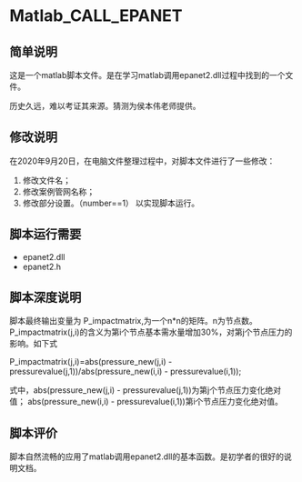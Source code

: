 # Matlab_CALL_EPANET
## 简单说明
这是一个matlab脚本文件。是在学习matlab调用epanet2.dll过程中找到的一个文件。

历史久远，难以考证其来源。猜测为侯本伟老师提供。

## 修改说明
在2020年9月20日，在电脑文件整理过程中，对脚本文件进行了一些修改：
1. 修改文件名；
2. 修改案例管网名称；
3. 修改部分设置。（number==1）
以实现脚本运行。

## 脚本运行需要
- epanet2.dll
- epanet2.h

## 脚本深度说明
脚本最终输出变量为
P_impactmatrix,为一个n*n的矩阵。n为节点数。
P_impactmatrix(j,i)的含义为第i个节点基本需水量增加30%，对第j个节点压力的影响。如下式

P_impactmatrix(j,i)=abs(pressure_new(j,i) - pressurevalue(j,1))/abs(pressure_new(i,i) - pressurevalue(i,1));

式中，abs(pressure_new(j,i) - pressurevalue(j,1))为第j个节点压力变化绝对值；
abs(pressure_new(i,i) - pressurevalue(i,1))第i个节点压力变化绝对值。

## 脚本评价
脚本自然流畅的应用了matlab调用epanet2.dll的基本函数。是初学者的很好的说明文档。



